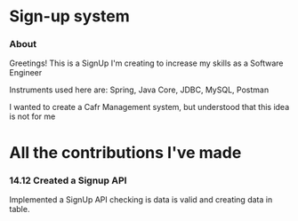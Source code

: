 # Sign-up system
### About 
Greetings! This is a SignUp I'm creating to increase my skills as a Software Engineer

Instruments used here are: Spring, Java Core, JDBC, MySQL, Postman

I wanted to create a Cafr Management system, but understood that this idea is not for me
# All the contributions I've made

### 14.12 Created a Signup API

Implemented a SignUp API checking is data is valid and creating data in table.

